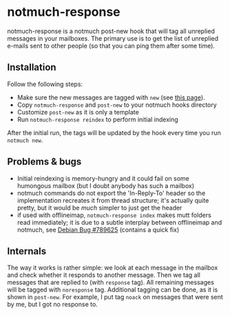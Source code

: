 # notmuch-response

notmuch-response is a notmuch post-new hook that will tag all
unreplied messages in your mailboxes.  The primary use is to get the
list of unreplied e-mails sent to other people (so that you can ping
them after some time).

## Installation

Follow the following steps:

* Make sure the new messages are tagged with `new`
(see [this page](http://notmuchmail.org/initial_tagging/)).
* Copy `notmuch-response` and `post-new` to your notmuch
hooks directory
* Customize `post-new` as it is only a template
* Run `notmuch-response reindex` to perform initial indexing

After the initial run, the tags will be updated by the hook
every time you run `notmuch new`.

## Problems & bugs

* Initial reindexing is memory-hungry and it could fail on
some humongous mailbox (but I doubt anybody has such a mailbox)
* notmuch commands do not export the 'In-Reply-To' header so
the implementation recreates it from thread structure;
it's actually quite pretty, but it would be *much* simpler
to just get the header
* if used with offlineimap, `notmuch-response index` makes mutt
folders read immediately; it is due to a subtle interplay between
offlineimap and notmuch, see [Debian Bug #789625](http://bugs.debian.org/789625)
(contains a quick fix)

## Internals

The way it works is rather simple: we look at each message in the
mailbox and check whether it responds to another message. Then we tag
all messages that are replied to (with `response` tag). All remaining
messages will be tagged with `noresponse` tag. Additional tagging can
be done, as it is shown in `post-new`.  For example, I put tag `noack`
on messages that were sent by me, but I got no response to.

